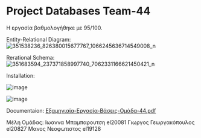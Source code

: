 # Project Databases Team-44
Η εργασία βαθμολογήθηκε με 95/100.

Entity-Relational Diagram:
![351538236_826380015677767_1066245636714549008_n](https://github.com/georgegeo248/Project_Databases_Team_44/assets/74141049/0209b817-af36-4049-b294-889e2683f54b)




Rerational Schema:
![351683594_237371858997740_7062331166621450421_n](https://github.com/georgegeo248/Project_Databases_Team_44/assets/74141049/4f431b36-794c-4d4c-929f-e3adde484d47)


Installation:


![image](https://github.com/georgegeo248/Project_Databases_Team_44/assets/74141049/054ae4b3-3a05-417f-b617-222ca5914cef)

![image](https://github.com/georgegeo248/Project_Databases_Team_44/assets/74141049/ecbeb40b-ee36-419c-8576-b49879c0befe)


Documentaion:
[Εξαμηνιαία-Εργασία-Βάσεις-Ομάδα-44.pdf](https://github.com/georgegeo248/Project_Databases_Team_44/files/11646589/-.-.-.-44.pdf)

Μέλη Ομάδας:
Ιωαννα Μπαμπαρουτση el20081
Γιωργος Γεωργακόπουλος el20827
Μανος Νεοφωτιστος el19128
